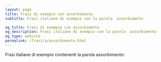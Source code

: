 ```yaml
---
layout: page
title: Frasi di esempio con assorbimento 
subtitle: Frasi italiane di esempio con la parola  assorbimento

og_title: Frasi di esempio con assorbimento 
og_description: Frasi italiane di esempio con la parola  assorbimento
og_type: website
permalink: /frasi/a/assorbimento.html
---
```


Frasi italiane di esempio contenenti la parola assorbimento:


